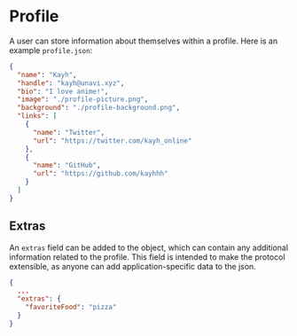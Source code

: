 # Profile

A user can store information about themselves within a profile. Here is an example `profile.json`:

```json
{
  "name": "Kayh",
  "handle": "kayh@unavi.xyz",
  "bio": "I love anime!",
  "image": "./profile-picture.png",
  "background": "./profile-background.png",
  "links": [
    {
      "name": "Twitter",
      "url": "https://twitter.com/kayh_online"
    },
    {
      "name": "GitHub",
      "url": "https://github.com/kayhhh"
    }
  ]
}
```

## Extras

An `extras` field can be added to the object, which can contain any additional information related to the profile. This field is intended to make the protocol extensible, as anyone can add application-specific data to the json.

```json
{
  ...
  "extras": {
    "favoriteFood": "pizza"
  }
}
```

